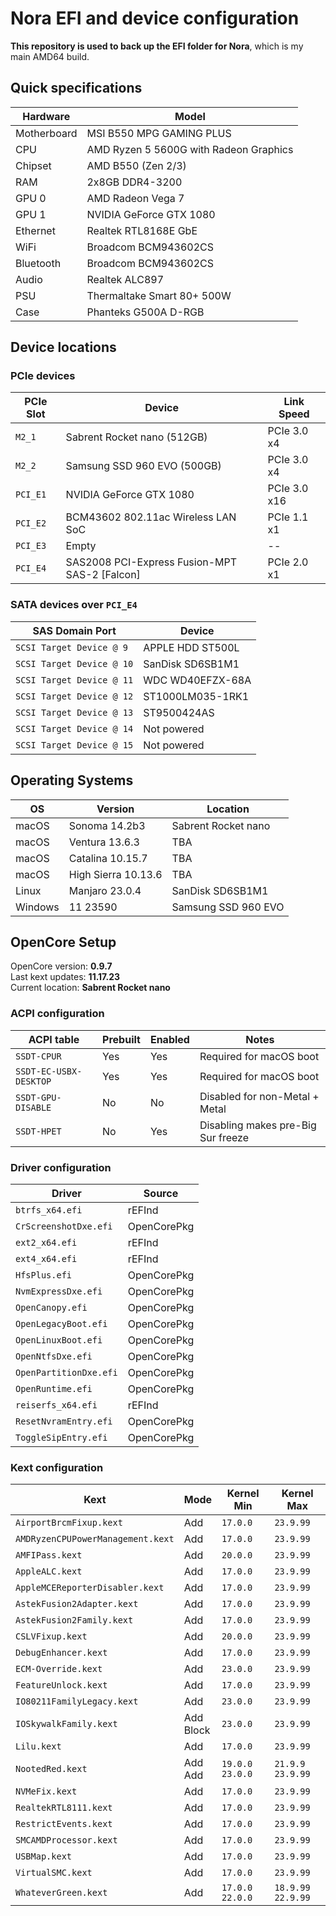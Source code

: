 # Nora EFI and device configuration
**This repository is used to back up the EFI folder for Nora**, which is my main AMD64 build.

## Quick specifications
| Hardware | Model |
| --- | --- |
| Motherboard | MSI B550 MPG GAMING PLUS |
| CPU | AMD Ryzen 5 5600G with Radeon Graphics |
| Chipset | AMD B550 (Zen 2/3) |
| RAM | 2x8GB DDR4-3200 |
| GPU 0 | AMD Radeon Vega 7 |
| GPU 1 | NVIDIA GeForce GTX 1080 |
| Ethernet | Realtek RTL8168E GbE |
| WiFi | Broadcom BCM943602CS |
| Bluetooth | Broadcom BCM943602CS |
| Audio | Realtek ALC897 |
| PSU | Thermaltake Smart 80+ 500W |
| Case | Phanteks G500A D-RGB |

## Device locations
### PCIe devices 
| PCIe Slot | Device | Link Speed |
| --- | --- | --- |
| `M2_1` | Sabrent Rocket nano (512GB) | PCIe 3.0 x4 |
| `M2_2` | Samsung SSD 960 EVO (500GB) | PCIe 3.0 x4 |
| `PCI_E1` | NVIDIA GeForce GTX 1080 | PCIe 3.0 x16 |
| `PCI_E2` | BCM43602 802.11ac Wireless LAN SoC | PCIe 1.1 x1 |
| `PCI_E3` | Empty | -- |
| `PCI_E4` | SAS2008 PCI-Express Fusion-MPT SAS-2 [Falcon] | PCIe 2.0 x1 |

### SATA devices over `PCI_E4`
| SAS Domain Port | Device |
| --- | --- | 
| `SCSI Target Device @ 9` | APPLE HDD ST500L | 
| `SCSI Target Device @ 10` | SanDisk SD6SB1M1 | 
| `SCSI Target Device @ 11` | WDC WD40EFZX-68A | 
| `SCSI Target Device @ 12` | ST1000LM035-1RK1 | 
| `SCSI Target Device @ 13` | ST9500424AS | 
| `SCSI Target Device @ 14` | Not powered | 
| `SCSI Target Device @ 15` | Not powered | 

## Operating Systems
| OS | Version | Location |
| --- | --- | --- |
| macOS | Sonoma 14.2b3 | Sabrent Rocket nano |
| macOS | Ventura 13.6.3 | TBA |
| macOS | Catalina 10.15.7 | TBA |
| macOS | High Sierra 10.13.6 | TBA |
| Linux | Manjaro 23.0.4 | SanDisk SD6SB1M1 |
| Windows | 11 23590 | Samsung SSD 960 EVO |

## OpenCore Setup
OpenCore version: **0.9.7**  
Last kext updates: **11.17.23**  
Current location: **Sabrent Rocket nano**  

### ACPI configuration
| ACPI table | Prebuilt | Enabled | Notes |
| --- | --- | --- | --- |
| `SSDT-CPUR` | Yes | Yes | Required for macOS boot |  
| `SSDT-EC-USBX-DESKTOP` | Yes | Yes | Required for macOS boot |  
| `SSDT-GPU-DISABLE` | No | No | Disabled for non-Metal + Metal |  
| `SSDT-HPET` | No | Yes | Disabling makes pre-Big Sur freeze |  

### Driver configuration
| Driver | Source |
| --- | --- |
| `btrfs_x64.efi` | rEFInd |
| `CrScreenshotDxe.efi` | OpenCorePkg |
| `ext2_x64.efi` | rEFInd |
| `ext4_x64.efi` | rEFInd |
| `HfsPlus.efi` | OpenCorePkg |
| `NvmExpressDxe.efi` | OpenCorePkg |
| `OpenCanopy.efi` | OpenCorePkg |
| `OpenLegacyBoot.efi` | OpenCorePkg |
| `OpenLinuxBoot.efi` | OpenCorePkg |
| `OpenNtfsDxe.efi` | OpenCorePkg |
| `OpenPartitionDxe.efi` | OpenCorePkg |
| `OpenRuntime.efi` | OpenCorePkg |
| `reiserfs_x64.efi` | rEFInd |
| `ResetNvramEntry.efi` | OpenCorePkg |
| `ToggleSipEntry.efi` | OpenCorePkg |

### Kext configuration
| Kext | Mode | Kernel Min | Kernel Max |
| --- | --- | --- | --- |
| `AirportBrcmFixup.kext` | Add | `17.0.0` | `23.9.99` |
| `AMDRyzenCPUPowerManagement.kext` | Add | `17.0.0` | `23.9.99` |
| `AMFIPass.kext` | Add | `20.0.0` | `23.9.99` |
| `AppleALC.kext` | Add | `17.0.0` | `23.9.99` |
| `AppleMCEReporterDisabler.kext` | Add | `17.0.0` | `23.9.99` |
| `AstekFusion2Adapter.kext` | Add | `17.0.0` | `23.9.99` |
| `AstekFusion2Family.kext` | Add | `17.0.0` | `23.9.99` |
| `CSLVFixup.kext` | Add | `20.0.0` | `23.9.99` |
| `DebugEnhancer.kext` | Add | `17.0.0` | `23.9.99` |
| `ECM-Override.kext` | Add | `23.0.0` | `23.9.99` |
| `FeatureUnlock.kext` | Add | `17.0.0` | `23.9.99` |
| `IO80211FamilyLegacy.kext` | Add | `23.0.0` | `23.9.99` |
| `IOSkywalkFamily.kext` | Add</br>Block | `23.0.0` | `23.9.99` |
| `Lilu.kext` | Add | `17.0.0` | `23.9.99` |
| `NootedRed.kext` | Add</br>Add | `19.0.0`</br>`23.0.0` | `21.9.9`</br>`23.9.99` |
| `NVMeFix.kext` | Add | `17.0.0` | `23.9.99` |
| `RealtekRTL8111.kext` | Add | `17.0.0` | `23.9.99` |
| `RestrictEvents.kext` | Add | `17.0.0` | `23.9.99` |
| `SMCAMDProcessor.kext` | Add | `17.0.0` | `23.9.99` |
| `USBMap.kext` | Add | `17.0.0` | `23.9.99` |
| `VirtualSMC.kext` | Add | `17.0.0` | `23.9.99` |
| `WhateverGreen.kext` | Add | `17.0.0`</br>`22.0.0` | `18.9.99`</br>`22.9.99` |



